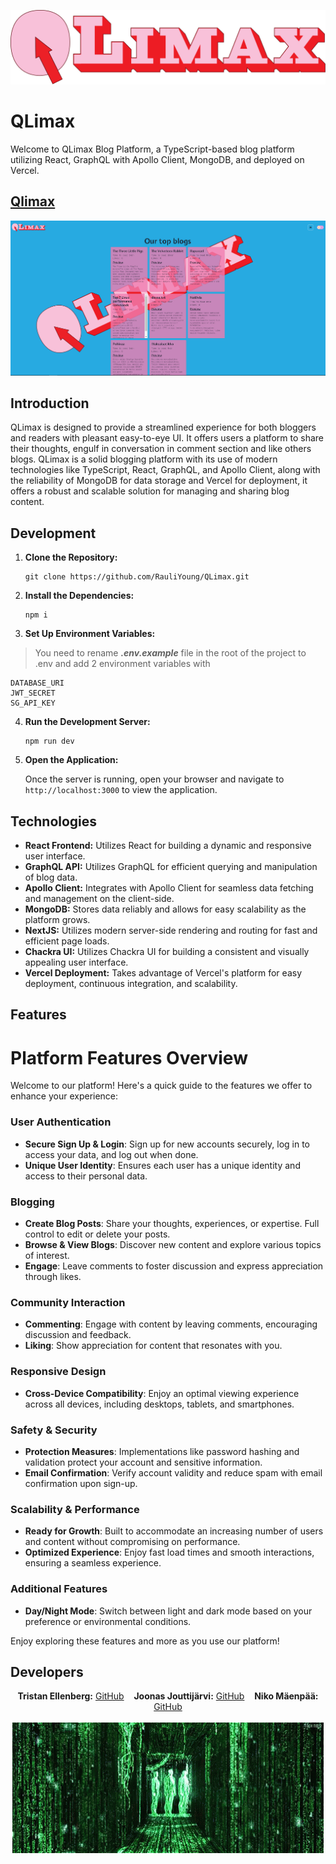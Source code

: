 ![QLimax Logo](public/qlimax2.svg)

# QLimax

Welcome to QLimax Blog Platform, a TypeScript-based blog platform utilizing React, GraphQL with Apollo Client, MongoDB, and deployed on Vercel.

## [Qlimax](https://qlimax.lol/)

![Code example](photo/frontpage_qlimax.png)

## Introduction

QLimax is designed to provide a streamlined experience for both bloggers and readers with pleasant easy-to-eye UI. It offers users a platform to share their thoughts, engulf in conversation in comment section and like others blogs. QLimax is a solid blogging platform with its use of modern technologies like TypeScript, React, GraphQL, and Apollo Client, along with the reliability of MongoDB for data storage and Vercel for deployment, it offers a robust and scalable solution for managing and sharing blog content.

## Development

1. **Clone the Repository:**

   ```
   git clone https://github.com/RauliYoung/QLimax.git
   ```

2. **Install the Dependencies:**

   ```
   npm i
   ```

3. **Set Up Environment Variables:**

> You need to rename ***.env.example***  file in the root of the project to .env and add 2 environment variables with

```
DATABASE_URI
JWT_SECRET
SG_API_KEY
```

4. **Run the Development Server:**

   ```
   npm run dev
   ```

5. **Open the Application:**

   Once the server is running, open your browser and navigate to `http://localhost:3000` to view the application.

## Technologies

- **React Frontend:** Utilizes React for building a dynamic and responsive user interface.
- **GraphQL API:** Utilizes GraphQL for efficient querying and manipulation of blog data.
- **Apollo Client:** Integrates with Apollo Client for seamless data fetching and management on the client-side.
- **MongoDB:** Stores data reliably and allows for easy scalability as the platform grows.
- **NextJS:** Utilizes modern server-side rendering and routing for fast and efficient page loads.
- **Chackra UI:** Utilizes Chackra UI for building a consistent and visually appealing user interface.
- **Vercel Deployment:** Takes advantage of Vercel's platform for easy deployment, continuous integration, and scalability.

## Features

# Platform Features Overview

Welcome to our platform! Here's a quick guide to the features we offer to enhance your experience:

### User Authentication

- **Secure Sign Up & Login**: Sign up for new accounts securely, log in to access your data, and log out when done.
- **Unique User Identity**: Ensures each user has a unique identity and access to their personal data.

### Blogging

- **Create Blog Posts**: Share your thoughts, experiences, or expertise. Full control to edit or delete your posts.
- **Browse & View Blogs**: Discover new content and explore various topics of interest.
- **Engage**: Leave comments to foster discussion and express appreciation through likes.

### Community Interaction

- **Commenting**: Engage with content by leaving comments, encouraging discussion and feedback.
- **Liking**: Show appreciation for content that resonates with you.

### Responsive Design

- **Cross-Device Compatibility**: Enjoy an optimal viewing experience across all devices, including desktops, tablets, and smartphones.

### Safety & Security

- **Protection Measures**: Implementations like password hashing and validation protect your account and sensitive information.
- **Email Confirmation**: Verify account validity and reduce spam with email confirmation upon sign-up.

### Scalability & Performance

- **Ready for Growth**: Built to accommodate an increasing number of users and content without compromising on performance.
- **Optimized Experience**: Enjoy fast load times and smooth interactions, ensuring a seamless experience.

### Additional Features

- **Day/Night Mode**: Switch between light and dark mode based on your preference or environmental conditions.

Enjoy exploring these features and more as you use our platform!

## Developers

<p align="center">
  <b>Tristan Ellenberg:</b> <a href="https://github.com/RauliYoung">GitHub</a>&nbsp;&nbsp;&nbsp;
  <b>Joonas Jouttijärvi:</b> <a href="https://github.com/joonasjouttijarvi">GitHub</a>&nbsp;&nbsp;&nbsp;
  <b>Niko Mäenpää:</b> <a href="https://github.com/Mashadeve">GitHub</a><br/><br/>
  <img src="photo/matrix_tres_amigos.gif" alt="Matrix Tres Amigos" />
</p>

